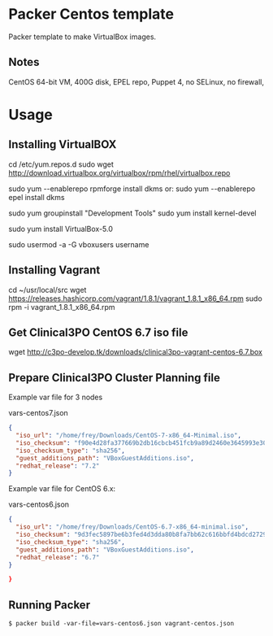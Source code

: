 Packer Centos template
==============

Packer template to make VirtualBox images.

Notes
-----
CentOS 64-bit VM, 400G disk, EPEL repo, Puppet 4, no SELinux, no firewall,


Usage
=====

Installing VirtualBOX
-----------------

cd /etc/yum.repos.d
sudo wget http://download.virtualbox.org/virtualbox/rpm/rhel/virtualbox.repo



sudo yum --enablerepo rpmforge install dkms
or:
sudo yum --enablerepo epel install dkms 

sudo yum groupinstall "Development Tools"
sudo yum install kernel-devel

sudo yum install VirtualBox-5.0

sudo usermod -a -G vboxusers username

Installing Vagrant
-----------------

cd ~/usr/local/src
wget https://releases.hashicorp.com/vagrant/1.8.1/vagrant_1.8.1_x86_64.rpm
sudo rpm -i vagrant_1.8.1_x86_64.rpm 


Get Clinical3PO CentOS 6.7 iso file
-----------------
wget http://c3po-develop.tk/downloads/clinical3po-vagrant-centos-6.7.box


Prepare Clinical3PO Cluster Planning file
----------------------

Example var file for 3 nodes

vars-centos7.json

```json
{
  "iso_url": "/home/frey/Downloads/CentOS-7-x86_64-Minimal.iso",
  "iso_checksum": "f90e4d28fa377669b2db16cbcb451fcb9a89d2460e3645993e30e137ac37d284",
  "iso_checksum_type": "sha256",
  "guest_additions_path": "VBoxGuestAdditions.iso",
  "redhat_release": "7.2"
}

```
Example var file for CentOS 6.x:

vars-centos6.json

```json
{
  "iso_url": "/home/frey/Downloads/CentOS-6.7-x86_64-minimal.iso",
  "iso_checksum": "9d3fec5897be6b3fed4d3dda80b8fa7bb62c616bbfd4bdcd27295ca9b764f498",
  "iso_checksum_type": "sha256",
  "guest_additions_path": "VBoxGuestAdditions.iso",
  "redhat_release": "6.7"
}

}

```

Running Packer
--------------

`$ packer build -var-file=vars-centos6.json vagrant-centos.json` 
